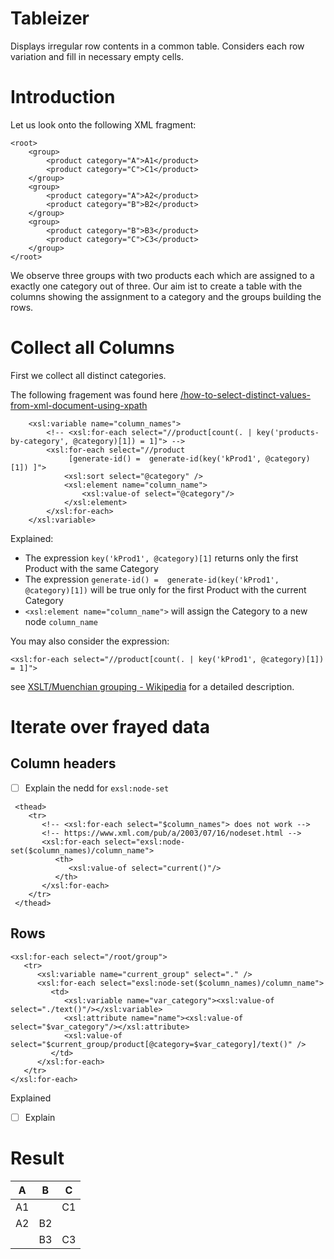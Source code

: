 # Tableizer
Displays irregular row contents in a common table. Considers each row variation and fill in necessary empty cells.

# Introduction

Let us look onto the following XML fragment:
```
<root>
    <group>
        <product category="A">A1</product>
        <product category="C">C1</product>
    </group>
    <group>
        <product category="A">A2</product>
        <product category="B">B2</product>
    </group>
    <group>
        <product category="B">B3</product>
        <product category="C">C3</product>
    </group>
</root>
```
We observe three groups with two products each which are assigned to a exactly
one category out of three. Our aim ist to create a table with the columns
showing the assignment to a category and the groups building the rows.


# Collect all Columns

First we collect all distinct categories.

The following fragement was found here
[/how-to-select-distinct-values-from-xml-document-using-xpath](https://stackoverflow.com/questions/2871707/how-to-select-distinct-values-from-xml-document-using-xpath)
```
    <xsl:variable name="column_names">
        <!-- <xsl:for-each select="//product[count(. | key('products-by-category', @category)[1]) = 1]"> -->
        <xsl:for-each select="//product
             [generate-id() =  generate-id(key('kProd1', @category)[1]) ]">
            <xsl:sort select="@category" />
            <xsl:element name="column_name">
                <xsl:value-of select="@category"/>
            </xsl:element>
        </xsl:for-each>
    </xsl:variable>
```
Explained:
* The expression `key('kProd1', @category)[1]` returns only the first Product
with the same Category
* The expression `generate-id() =  generate-id(key('kProd1', @category)[1])`
will be true only for the first Product with the current Category
* `<xsl:element name="column_name">` will assign the Category 
to a new node `column_name`

You may also consider the expression:
```
<xsl:for-each select="//product[count(. | key('kProd1', @category)[1]) = 1]">
```
see 
[XSLT/Muenchian grouping - Wikipedia](https://en.wikipedia.org/wiki/XSLT/Muenchian_grouping)
for a detailed description.

# Iterate over frayed data

## Column headers

-[ ] Explain the nedd for `exsl:node-set`
```
 <thead>
    <tr>
       <!-- <xsl:for-each select="$column_names"> does not work -->
       <!-- https://www.xml.com/pub/a/2003/07/16/nodeset.html -->
       <xsl:for-each select="exsl:node-set($column_names)/column_name">
          <th>
             <xsl:value-of select="current()"/>
          </th>
       </xsl:for-each>
    </tr>
 </thead>
```

## Rows

```
<xsl:for-each select="/root/group">
   <tr>
      <xsl:variable name="current_group" select="." />
      <xsl:for-each select="exsl:node-set($column_names)/column_name">
         <td>
            <xsl:variable name="var_category"><xsl:value-of select="./text()"/></xsl:variable>
            <xsl:attribute name="name"><xsl:value-of select="$var_category"/></xsl:attribute>
            <xsl:value-of select="$current_group/product[@category=$var_category]/text()" />
         </td>
      </xsl:for-each>
   </tr>
</xsl:for-each>
```
Explained
-[ ] Explain


# Result

| A   | B   | C   |
|-----|-----|-----|
| A1  |     | C1  |
 | A2  | B2  |     |
 |     | B3  | C3  |

